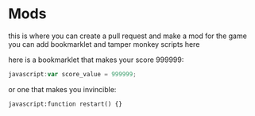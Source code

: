# Mods

this is where you can create a pull request and make a mod for the game
you can add bookmarklet and tamper monkey scripts here

here is a bookmarklet that makes your score 999999:
```javascript
javascript:var score_value = 999999;
```

or one that makes you invincible:
```
javascript:function restart() {}
```
